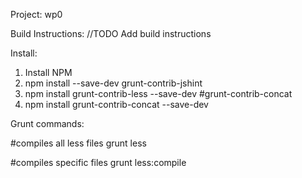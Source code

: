 Project: wp0

Build Instructions:
//TODO Add build instructions


Install:
1. Install NPM
2. npm install --save-dev grunt-contrib-jshint
3. npm install grunt-contrib-less --save-dev
#grunt-contrib-concat
4. npm install grunt-contrib-concat --save-dev


Grunt commands:

#compiles all less files
grunt less

#compiles specific files
grunt less:compile


